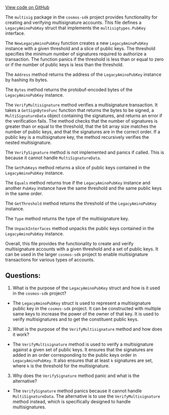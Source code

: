 [View code on GitHub](https://github.com/cosmos/cosmos-sdk.git/crypto/keys/multisig/multisig.go)

The `multisig` package in the `cosmos-sdk` project provides functionality for creating and verifying multisignature accounts. This file defines a `LegacyAminoPubKey` struct that implements the `multisigtypes.PubKey` interface. 

The `NewLegacyAminoPubKey` function creates a new `LegacyAminoPubKey` instance with a given threshold and a slice of public keys. The threshold specifies the minimum number of signatures required to authorize a transaction. The function panics if the threshold is less than or equal to zero or if the number of public keys is less than the threshold.

The `Address` method returns the address of the `LegacyAminoPubKey` instance by hashing its bytes.

The `Bytes` method returns the protobuf-encoded bytes of the `LegacyAminoPubKey` instance.

The `VerifyMultisignature` method verifies a multisignature transaction. It takes a `GetSignBytesFunc` function that returns the bytes to be signed, a `MultiSignatureData` object containing the signatures, and returns an error if the verification fails. The method checks that the number of signatures is greater than or equal to the threshold, that the bit array size matches the number of public keys, and that the signatures are in the correct order. If a public key is a multisignature key, the method recursively verifies the nested multisignature.

The `VerifySignature` method is not implemented and panics if called. This is because it cannot handle `MultiSignatureData`.

The `GetPubKeys` method returns a slice of public keys contained in the `LegacyAminoPubKey` instance.

The `Equals` method returns true if the `LegacyAminoPubKey` instance and another `PubKey` instance have the same threshold and the same public keys in the same order.

The `GetThreshold` method returns the threshold of the `LegacyAminoPubKey` instance.

The `Type` method returns the type of the multisignature key.

The `UnpackInterfaces` method unpacks the public keys contained in the `LegacyAminoPubKey` instance.

Overall, this file provides the functionality to create and verify multisignature accounts with a given threshold and a set of public keys. It can be used in the larger `cosmos-sdk` project to enable multisignature transactions for various types of accounts.
## Questions: 
 1. What is the purpose of the `LegacyAminoPubKey` struct and how is it used in the `cosmos-sdk` project?
- The `LegacyAminoPubKey` struct is used to represent a multisignature public key in the `cosmos-sdk` project. It can be constructed with multiple same keys to increase the power of the owner of that key. It is used to verify multisignatures and to get the constituent public keys.

2. What is the purpose of the `VerifyMultisignature` method and how does it work?
- The `VerifyMultisignature` method is used to verify a multisignature against a given set of public keys. It ensures that the signatures are added in an order corresponding to the public keys order in `LegacyAminoPubKey`. It also ensures that at least `k` signatures are set, where `k` is the threshold for the multisignature.

3. Why does the `VerifySignature` method panic and what is the alternative?
- The `VerifySignature` method panics because it cannot handle `MultiSignatureData`. The alternative is to use the `VerifyMultisignature` method instead, which is specifically designed to handle multisignatures.
